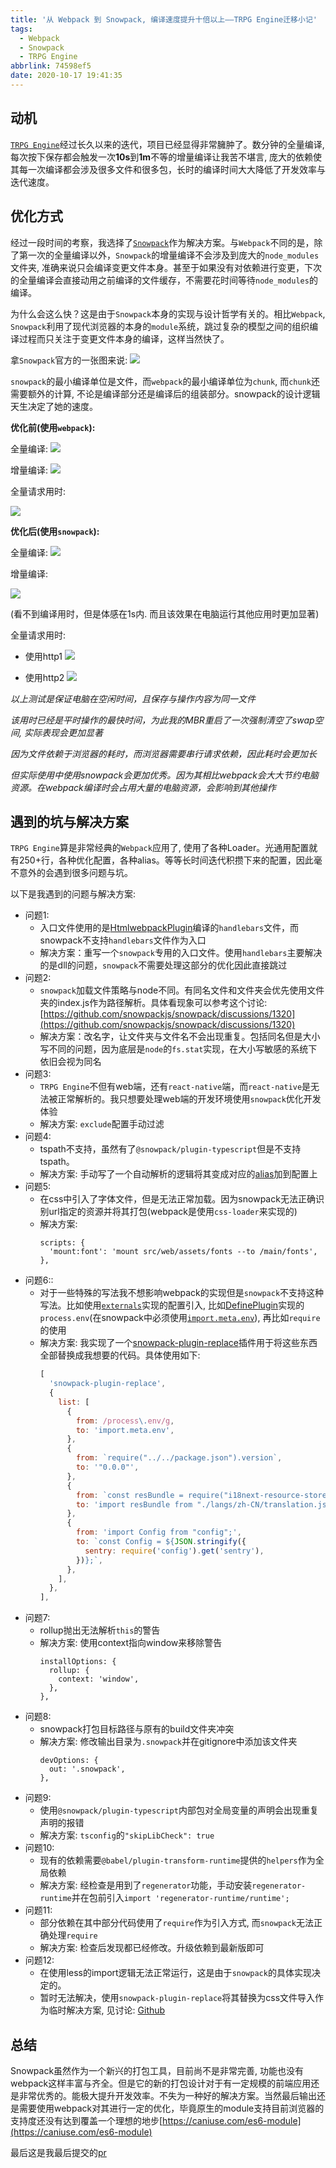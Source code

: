 ```yaml
---
title: '从 Webpack 到 Snowpack, 编译速度提升十倍以上——TRPG Engine迁移小记'
tags:
  - Webpack
  - Snowpack
  - TRPG Engine
abbrlink: 74598ef5
date: 2020-10-17 19:41:35
---
```


## 动机

[`TRPG Engine`](https://github.com/TRPGEngine/Client)经过长久以来的迭代，项目已经显得非常臃肿了。数分钟的全量编译, 每次按下保存都会触发一次**10s**到**1m**不等的增量编译让我苦不堪言, 庞大的依赖使其每一次编译都会涉及很多文件和很多包，长时的编译时间大大降低了开发效率与迭代速度。

## 优化方式

经过一段时间的考察，我选择了[`Snowpack`](https://www.snowpack.dev/)作为解决方案。与`Webpack`不同的是，除了第一次的全量编译以外，`Snowpack`的增量编译不会涉及到庞大的`node_modules`文件夹, 准确来说只会编译变更文件本身。甚至于如果没有对依赖进行变更，下次的全量编译会直接动用之前编译的文件缓存，不需要花时间等待`node_modules`的编译。

为什么会这么快？这是由于`Snowpack`本身的实现与设计哲学有关的。相比`Webpack`, `Snowpack`利用了现代浏览器的本身的`module`系统，跳过复杂的模型之间的组织编译过程而只关注于变更文件本身的编译，这样当然快了。

拿`Snowpack`官方的一张图来说:
![](/images/snowpack/1.png)

`snowpack`的最小编译单位是文件，而`webpack`的最小编译单位为`chunk`, 而`chunk`还需要额外的计算, 不论是编译部分还是编译后的组装部分。snowpack的设计逻辑天生决定了她的速度。



**优化前(使用`webpack`):**

全量编译:
![](/images/snowpack/2.jpg)

增量编译:
![](/images/snowpack/3.jpg)

全量请求用时:

![](/images/snowpack/6.jpg)

**优化后(使用`snowpack`):**

全量编译:
![](/images/snowpack/4.jpg)

增量编译:

![](/images/snowpack/5.jpg)

(看不到编译用时，但是体感在1s内. 而且该效果在电脑运行其他应用时更加显著)

全量请求用时:

- 使用http1
  ![](/images/snowpack/7.jpg)

- 使用http2
  ![](/images/snowpack/8.jpg)


*以上测试是保证电脑在空闲时间，且保存与操作内容为同一文件*

*该用时已经是平时操作的最快时间，为此我的MBR重启了一次强制清空了swap空间, 实际表现会更加显著*

*因为文件依赖于浏览器的耗时，而浏览器需要串行请求依赖，因此耗时会更加长*

*但实际使用中使用snowpack会更加优秀。因为其相比webpack会大大节约电脑资源。在webpack编译时会占用大量的电脑资源，会影响到其他操作*

## 遇到的坑与解决方案

`TRPG Engine`算是非常经典的`Webpack`应用了, 使用了各种Loader。光通用配置就有250+行，各种优化配置，各种alias。等等长时间迭代积攒下来的配置，因此毫不意外的会遇到很多问题与坑。

以下是我遇到的问题与解决方案:

- 问题1:
  - 入口文件使用的是[HtmlwebpackPlugin](https://webpack.js.org/plugins/html-webpack-plugin/)编译的`handlebars`文件，而snowpack不支持`handlebars`文件作为入口
  - 解决方案：重写一个`snowpack`专用的入口文件。使用`handlebars`主要解决的是dll的问题，`snowpack`不需要处理这部分的优化因此直接跳过
- 问题2:
  - `snowpack`加载文件策略与node不同。有同名文件和文件夹会优先使用文件夹的index.js作为路径解析。具体看现象可以参考这个讨论: [https://github.com/snowpackjs/snowpack/discussions/1320](https://github.com/snowpackjs/snowpack/discussions/1320)
  - 解决方案：改名字，让文件夹与文件名不会出现重复。包括同名但是大小写不同的问题，因为底层是`node`的`fs.stat`实现，在大小写敏感的系统下依旧会视为同名
- 问题3:
  - `TRPG Engine`不但有web端，还有`react-native`端，而`react-native`是无法被正常解析的。我只想要处理web端的开发环境使用`snowpack`优化开发体验
  - 解决方案: `exclude`配置手动过滤
- 问题4:
  - tspath不支持，虽然有了`@snowpack/plugin-typescript`但是不支持tspath。
  - 解决方案: 手动写了一个自动解析的逻辑将其变成对应的[alias](https://www.snowpack.dev/#import-aliases)加到配置上
- 问题5:
  - 在css中引入了字体文件，但是无法正常加载。因为snowpack无法正确识别url指定的资源并将其打包(webpack是使用`css-loader`来实现的)
  - 解决方案:
    ```
    scripts: {
      'mount:font': 'mount src/web/assets/fonts --to /main/fonts',
    },
    ```
- 问题6::
  - 对于一些特殊的写法我不想影响webpack的实现但是`snowpack`不支持这种写法。比如使用[`externals`](https://webpack.js.org/configuration/externals/)实现的配置引入, 比如[DefinePlugin](https://webpack.js.org/plugins/define-plugin/)实现的`process.env`(在snowpack中必须使用[`import.meta.env`](https://www.snowpack.dev/#environment-variables)), 再比如`require`的使用
  - 解决方案: 我实现了一个[snowpack-plugin-replace](https://github.com/moonrailgun/snowpack-plugin-replace)插件用于将这些东西全部替换成我想要的代码。具体使用如下:
    ```javascript
    [
      'snowpack-plugin-replace',
      {
        list: [
          {
            from: /process\.env/g,
            to: 'import.meta.env',
          },
          {
            from: `require("../../package.json").version`,
            to: '"0.0.0"',
          },
          {
            from: `const resBundle = require("i18next-resource-store-loader!./langs/index.js");`,
            to: 'import resBundle from "./langs/zh-CN/translation.json"',
          },
          {
            from: 'import Config from "config";',
            to: `const Config = ${JSON.stringify({
              sentry: require('config').get('sentry'),
            })};`,
          },
        ],
      },
    ],
    ```
- 问题7:
  - rollup抛出无法解析`this`的警告
  - 解决方案: 使用context指向window来移除警告
    ```
    installOptions: {
      rollup: {
        context: 'window',
      },
    },
    ```
- 问题8:
  - snowpack打包目标路径与原有的build文件夹冲突
  - 解决方案: 修改输出目录为`.snowpack`并在gitignore中添加该文件夹
    ```
    devOptions: {
      out: '.snowpack',
    },
    ```
- 问题9:
  - 使用`@snowpack/plugin-typescript`内部包对全局变量的声明会出现重复声明的报错
  - 解决方案: `tsconfig`的`"skipLibCheck": true`
- 问题10:
  - 现有的依赖需要`@babel/plugin-transform-runtime`提供的`helpers`作为全局依赖
  - 解决方案: 经检查是用到了`regenerator`功能，手动安装`regenerator-runtime`并在包前引入`import 'regenerator-runtime/runtime';`
- 问题11:
  - 部分依赖在其中部分代码使用了`require`作为引入方式, 而`snowpack`无法正确处理`require`
  - 解决方案: 检查后发现都已经修改。升级依赖到最新版即可
- 问题12:
  - 在使用less的import逻辑无法正常运行，这是由于`snowpack`的具体实现决定的。
  - 暂时无法解决，使用`snowpack-plugin-replace`将其替换为css文件导入作为临时解决方案, 见讨论: [Github](https://github.com/snowpackjs/snowpack/discussions/1360)

## 总结

Snowpack虽然作为一个新兴的打包工具，目前尚不是非常完善, 功能也没有webpack这样丰富与齐全。但是它的新的打包设计对于有一定规模的前端应用还是非常优秀的。能极大提升开发效率。不失为一种好的解决方案。当然最后输出还是需要使用webpack对其进行一定的优化，毕竟原生的module支持目前浏览器的支持度还没有达到覆盖一个理想的地步[https://caniuse.com/es6-module](https://caniuse.com/es6-module)

最后这是我最后提交的[pr](https://github.com/TRPGEngine/Client/pull/88/files)
